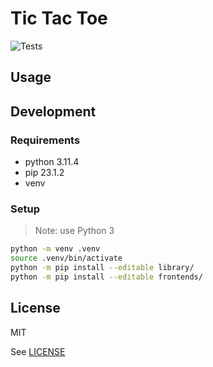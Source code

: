 # Tic Tac Toe


![Tests](https://img.shields.io/github/workflow/status/srslafazan/tic-tac-toe/tests?label=tests)


## Usage


## Development


### Requirements

- python 3.11.4
- pip 23.1.2
- venv

### Setup

> Note: use Python 3

```bash
python -m venv .venv
source .venv/bin/activate
python -m pip install --editable library/
python -m pip install --editable frontends/
```

## License

MIT

See [LICENSE](LICENSE)

